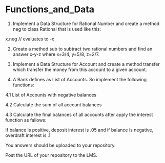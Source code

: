 # Functions_and_Data

1. Implement a Data Structure for Rational Number and create a method neg to class Rational that is used like this:

x.neg // evaluates to -x

2. Create a method sub to subtract two rational numbers and find an answer  x-y-z where x=3/4, y=5/8, z=2/7.

3. Implement a Data Structure for Account and create a method transfer which transfer the money from this account to a given account.

4.  A Bank defines as List of Accounts. So implement the following functions:

4.1 List of Accounts with negative balances

4.2 Calculate the sum of all account balances

4.3 Calculate the final balances of all accounts after apply the interest function as fallows: 

If balance is positive, deposit interest is .05  and if balance is negative, overdraft interest is .1



You answers should be uploaded to your repository.

Post the URL of your repository to the LMS.

